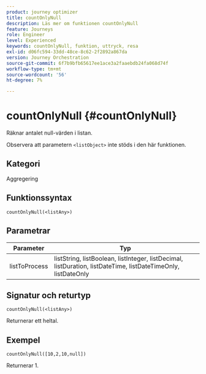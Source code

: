 ```yaml
---
product: journey optimizer
title: countOnlyNull
description: Läs mer om funktionen countOnlyNull
feature: Journeys
role: Engineer
level: Experienced
keywords: countOnlyNull, funktion, uttryck, resa
exl-id: d06fc594-33dd-48ce-8c62-2f2892a867da
version: Journey Orchestration
source-git-commit: 6f7b9bfb65617ee1ace3a2faaebdb24fa068d74f
workflow-type: tm+mt
source-wordcount: '56'
ht-degree: 7%

---
```


# countOnlyNull {#countOnlyNull}

Räknar antalet null-värden i listan.

Observera att parametern `<listObject>` inte stöds i den här funktionen.

## Kategori

Aggregering

## Funktionssyntax

`countOnlyNull(<listAny>)`

## Parametrar

| Parameter | Typ |
|-----------|------------------|
| listToProcess | listString, listBoolean, listInteger, listDecimal, listDuration, listDateTime, listDateTimeOnly, listDateOnly |

## Signatur och returtyp

`countOnlyNull(<listAny>)`

Returnerar ett heltal.

## Exempel

`countOnlyNull([10,2,10,null])`

Returnerar 1.

